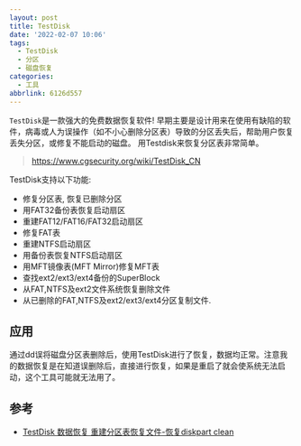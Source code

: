```yaml
---
layout: post
title: TestDisk
date: '2022-02-07 10:06'
tags:
  - TestDisk
  - 分区
  - 磁盘恢复
categories:
  - 工具
abbrlink: 6126d557
---
```


`TestDisk`是一款强大的免费数据恢复软件! 早期主要是设计用来在使用有缺陷的软件，病毒或人为误操作（如不小心删除分区表）导致的分区丢失后，帮助用户恢复丢失分区，或修复不能启动的磁盘。 用Testdisk来恢复分区表非常简单。

> https://www.cgsecurity.org/wiki/TestDisk_CN

<!--more-->

TestDisk支持以下功能:

- 修复分区表, 恢复已删除分区
- 用FAT32备份表恢复启动扇区
- 重建FAT12/FAT16/FAT32启动扇区
- 修复FAT表
- 重建NTFS启动扇区
- 用备份表恢复NTFS启动扇区
- 用MFT镜像表(MFT Mirror)修复MFT表
- 查找ext2/ext3/ext4备份的SuperBlock
- 从FAT,NTFS及ext2文件系统恢复删除文件
- 从已删除的FAT,NTFS及ext2/ext3/ext4分区复制文件.

## 应用

通过dd误将磁盘分区表删除后，使用TestDisk进行了恢复，数据均正常。注意我的数据恢复是在知道误删除后，直接进行恢复，如果是重启了就会使系统无法启动，这个工具可能就无法用了。

## 参考

- [TestDisk 数据恢复 重建分区表恢复文件-恢复diskpart clean ](https://www.cnblogs.com/findumars/p/7192291.html)
